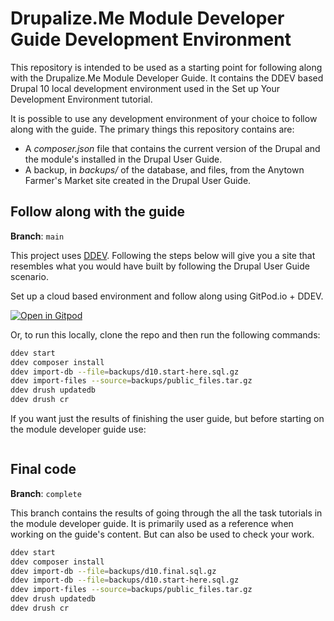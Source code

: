# Drupalize.Me Module Developer Guide Development Environment

This repository is intended to be used as a starting point for following along with the Drupalize.Me Module Developer Guide. It contains the DDEV based Drupal 10 local development environment used in the Set up Your Development Environment tutorial.

It is possible to use any development environment of your choice to follow along with the guide. The primary things this repository contains are:

- A _composer.json_ file that contains the current version of the Drupal and the module's installed in the Drupal User Guide.
- A backup, in _backups/_ of the database, and files, from the Anytown Farmer's Market site created in the Drupal User Guide.

## Follow along with the guide

**Branch**: `main`

This project uses [DDEV](https://ddev.com/). Following the steps below will give you a site that resembles what you would have built by following the Drupal User Guide scenario.

Set up a cloud based environment and follow along using GitPod.io + DDEV.

[![Open in Gitpod](https://gitpod.io/button/open-in-gitpod.svg)](https://gitpod.io/#https://github.com/DrupalizeMe/module-developer-guide-demo-site)

Or, to run this locally, clone the repo and then run the following commands:

```bash
ddev start
ddev composer install
ddev import-db --file=backups/d10.start-here.sql.gz
ddev import-files --source=backups/public_files.tar.gz
ddev drush updatedb
ddev drush cr
```

If you want just the results of finishing the user guide, but before starting on the module developer guide use:

```bash
```

## Final code

**Branch**: `complete`

This branch contains the results of going through the all the task tutorials in the module developer guide. It is primarily used as a reference when working on the guide's content. But can also be used to check your work.

```bash
ddev start
ddev composer install
ddev import-db --file=backups/d10.final.sql.gz
ddev import-db --file=backups/d10.start-here.sql.gz
ddev import-files --source=backups/public_files.tar.gz
ddev drush updatedb
ddev drush cr
```
